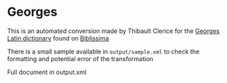 Georges
=======
This is an automated conversion made by Thibault Clerice for the [Georges Latin dictionary](http://outils.biblissima.fr/collatinus/ressources/Georges_1913.xml) found on [Biblissima](http://outils.biblissima.fr)

There is a small sample available in `output/sample.xml` to check the formatting and potential error of the transformation

Full document in output.xml